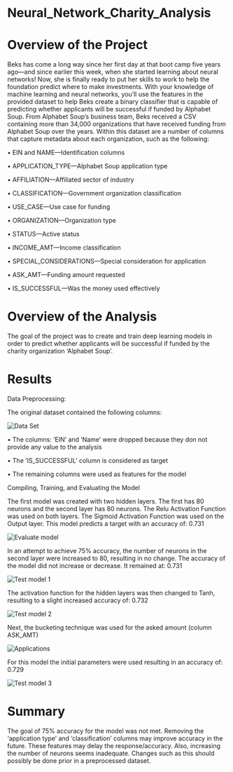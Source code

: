 # Neural_Network_Charity_Analysis


# Overview of the Project

Beks has come a long way since her first day at that boot camp five years ago—and since earlier this week, when she started learning about neural networks! Now, she is finally ready to put her skills to work to help the foundation predict where to make investments.
With your knowledge of machine learning and neural networks, you’ll use the features in the provided dataset to help Beks create a binary classifier that is capable of predicting whether applicants will be successful if funded by Alphabet Soup.
From Alphabet Soup’s business team, Beks received a CSV containing more than 34,000 organizations that have received funding from Alphabet Soup over the years. Within this dataset are a number of columns that capture metadata about each organization, such as the following:

•	EIN and NAME—Identification columns

•	APPLICATION_TYPE—Alphabet Soup application type

•	AFFILIATION—Affiliated sector of industry

•	CLASSIFICATION—Government organization classification

•	USE_CASE—Use case for funding

•	ORGANIZATION—Organization type

•	STATUS—Active status

•	INCOME_AMT—Income classification

•	SPECIAL_CONSIDERATIONS—Special consideration for application

•	ASK_AMT—Funding amount requested

•	IS_SUCCESSFUL—Was the money used effectively




# Overview of the Analysis


The goal of the project was to create and train deep learning models in order to predict whether applicants will be successful if funded by the charity organization ‘Alphabet Soup’.

# Results

Data Preprocessing:

The original dataset contained the following columns: 



![Data Set](https://user-images.githubusercontent.com/101373142/180109382-b254c0ea-29df-4a28-937e-5bbc74a4c0bd.png)



•	The columns:  ‘EIN’ and ‘Name’ were dropped because they don not provide any value to the analysis

•	The ‘IS_SUCCESSFUL’ column is considered as target

•	The remaining columns were used as features for the model


Compiling, Training, and Evaluating the Model

The first model was created with two hidden layers. The first has 80 neurons and the second layer has 80 neurons. The Relu Activation Function was used on both layers.  The Sigmoid Activation Function was used on the Output layer.  This model predicts a target with an accuracy of:  0.731 



![Evaluate model](https://user-images.githubusercontent.com/101373142/180109492-b0d6452c-1d41-46a5-8c9c-51e0195af596.png)


In an attempt to achieve 75% accuracy, the number of neurons in the second layer were increased to 80, resulting in no change.  The accuracy of the model did not increase or decrease. It remained at: 0.731



![Test model 1](https://user-images.githubusercontent.com/101373142/180109543-cd493473-4383-4dee-85bb-4e225ea8b66d.png)


The activation function for the hidden layers was then changed to Tanh, resulting to a slight increased accuracy of: 0.732 


![Test model 2](https://user-images.githubusercontent.com/101373142/180109583-2b76a113-5124-4dc9-a245-2916fa8774aa.png)


Next, the bucketing technique was used for the asked amount (column ASK_AMT)



![Applications](https://user-images.githubusercontent.com/101373142/180109626-c25123fa-e658-40db-b7ed-a45cad241e50.png)


For this model the initial parameters were used resulting in an accuracy of: 0.729 


![Test model 3](https://user-images.githubusercontent.com/101373142/180109669-ca8f0045-8fd5-4722-aefd-070455b32c44.png)



# Summary


The goal of 75% accuracy for the model was not met.  Removing the ‘application type’ and ‘classification’ columns may improve accuracy in the future.  These features may delay the response/accuracy. Also, increasing the number of neurons seems inadequate.  Changes such as this should possibly be done prior in a preprocessed dataset.

